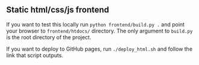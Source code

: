 ## Static html/css/js frontend

If you want to test this locally run `python frontend/build.py .` and point
your browser to `frontend/htdocs/` directory. The only argument to `build.py`
is the root directory of the project.

If you want to deploy to GitHub pages, run `./deploy_html.sh` and follow the
link that script outputs.
